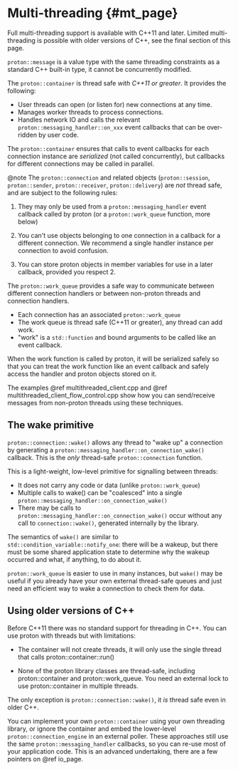 # Multi-threading {#mt_page}

Full multi-threading support is available with C++11 and later. Limited
multi-threading is possible with older versions of C++, see the final section of
this page.

`proton::message` is a value type with the same threading constraints as a
standard C++ built-in type, it cannot be concurrently modified.

The `proton::container` is thread safe *with C++11 or greater*. It provides the following:

* User threads can open (or listen for) new connections at any time.
* Manages worker threads to process connections.
* Handles network IO and calls the relevant `proton::messaging_handler::on_xxx` event callbacks that can be over-ridden by user code.

The `proton::container` ensures that calls to event callbacks for each connection
instance are *serialized* (not called concurrently), but callbacks for different
connections may be called in parallel.

@note The `proton::connection` and related objects (`proton::session`,
`proton::sender`, `proton::receiver`, `proton::delivery`) are *not* thread safe, and
are subject to the following rules:

1. They may only be used from a `proton::messaging_handler` event callback called by proton (or a `proton::work_queue` function, more below)

2. You can't use objects belonging to one connection in a callback for a different connection. We recommend a single handler instance per connection to avoid confusion.

3. You can store proton objects in member variables for use in a later callback, provided you respect 2.

The `proton::work_queue` provides a safe way to communicate between different
connection handlers or between non-proton threads and connection handlers.

* Each connection has an associated `proton::work_queue`
* The work queue is thread safe (C++11 or greater), any thread can add work.
* "work" is a `std::function` and bound arguments to be called like an event callback.

When the work function is called by proton, it will be serialized safely so that
you can treat the work function like an event callback and safely access the
handler and proton objects stored on it.

The examples @ref multithreaded_client.cpp and @ref multithreaded_client_flow_control.cpp show
how you can send/receive messages from non-proton threads using these techniques.


## The wake primitive

`proton::connection::wake()` allows any thread to "wake up" a connection by
generating a `proton::messaging_handler::on_connection_wake()` callback. This is
the *only* thread-safe `proton::connection` function.

This is a light-weight, low-level primitive for signalling between threads:

* It does not carry any code or data (unlike `proton::work_queue`)
* Multiple calls to wake() can be "coalesced" into a single `proton::messaging_handler::on_connection_wake()`
* There may be calls to `proton::messaging_handler::on_connection_wake()` occur without any call to `connection::wake()`, generated internally by the library.

The semantics of `wake()` are similar to `std::condition_variable::notify_one`:
there will be a wakeup, but there must be some shared application state to
determine why the wakeup occurred and what, if anything, to do about it.

`proton::work_queue` is easier to use in many instances, but `wake()` may be
useful if you already have your own external thread-safe queues and just need an
efficient way to wake a connection to check them for data.

## Using older versions of C++

Before C++11 there was no standard support for threading in C++. You can use
proton with threads but with limitations:

* The container will not create threads, it will only use the single thread that calls proton::container::run()

* None of the proton library classes are thread-safe, including proton::container and proton::work_queue. You need an external lock to use proton::container in multiple threads.

The only exception is `proton::connection::wake()`, it *is* thread safe even in older C++.

You can implement your own `proton::container` using your own threading library,
or ignore the container and embed the lower-level `proton::connection_engine` in
an external poller. These approaches still use the same
`proton::messaging_handler` callbacks, so you can re-use most of your
application code. This is an advanced undertaking, there are a few pointers on
@ref io_page.
